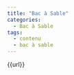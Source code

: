 ```yaml
---
title: "Bac à Sable"
categories:
  - Bac à Sable
tags:
  - contenu
  - bac à sable
---
```


{{url}}
